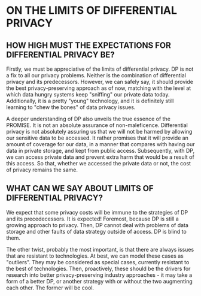 
ON THE LIMITS OF DIFFERENTIAL PRIVACY
=====================================



HOW HIGH MUST THE EXPECTATIONS FOR DIFFERENTIAL PRIVACY BE?
----------------------------------------------------------

Firstly, we must be appreciative of the limits of differential privacy. DP is not a fix to all our privacy problems. Neither is the combination of differential privacy and its predecessors.
However, we can safely say, it should provide the best privacy-preserving approach as of now, matching with the level at which data hungry systems keep "sniffing" our private data today. Additionally, it is a pretty "young" technology, and it is definitely still
learning to "chew the bones" of data privacy issues.

A deeper understanding of DP also unveils the true essence of the PROMISE. It is not an absolute assurance of non-maleficence. Differential privacy is not absolutely assuring us that we will not be harmed by allowing our sensitive data to be accessed. It rather promises that
it will provide an amount of coverage for our data, in a manner that compares with having our data in private storage, and kept from public access.
Subsequently, with DP, we can access private data and prevent extra harm that would be a result of this access. So that, whether we accessed the private data or not,
the cost of privacy remains the same.


WHAT CAN WE SAY ABOUT LIMITS OF DIFFERENTIAL PRIVACY?
-----------------------------------------------------

We expect that some privacy costs will be immune to the strategies of DP and its precedecessors. It is expected! Foremost, because
DP is still a growing approach to privacy. Then, DP cannot deal with problems of data storage and other faults of data strategy outside of access. DP is blind to them.

The other twist, probably the most important, is that there are always issues that are resistant to technologies.
At best, we can model these cases as "outliers". They may be considered as special cases, currently resistant to the best of technologies.
Then, proactively, these should be the drivers for research into better privacy-preserving industry approaches - it may take a form of a better DP,
or another strategy with or without the two augmenting each other. The former will be cool.
